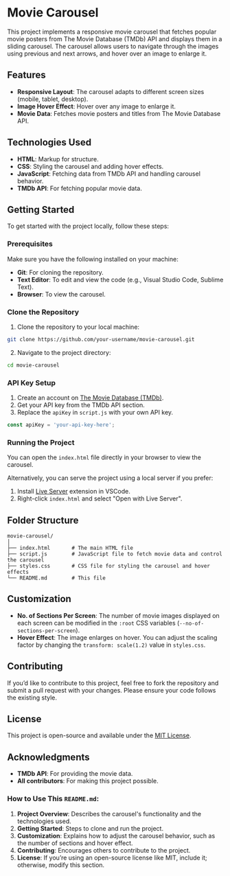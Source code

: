 

# Movie Carousel

This project implements a responsive movie carousel that fetches popular movie posters from The Movie Database (TMDb) API and displays them in a sliding carousel. The carousel allows users to navigate through the images using previous and next arrows, and hover over an image to enlarge it.

## Features
- **Responsive Layout**: The carousel adapts to different screen sizes (mobile, tablet, desktop).
- **Image Hover Effect**: Hover over any image to enlarge it.
- **Movie Data**: Fetches movie posters and titles from The Movie Database API.

## Technologies Used
- **HTML**: Markup for structure.
- **CSS**: Styling the carousel and adding hover effects.
- **JavaScript**: Fetching data from TMDb API and handling carousel behavior.
- **TMDb API**: For fetching popular movie data.

## Getting Started

To get started with the project locally, follow these steps:

### Prerequisites

Make sure you have the following installed on your machine:
- **Git**: For cloning the repository.
- **Text Editor**: To edit and view the code (e.g., Visual Studio Code, Sublime Text).
- **Browser**: To view the carousel.

### Clone the Repository

1. Clone the repository to your local machine:

```bash
git clone https://github.com/your-username/movie-carousel.git
```

2. Navigate to the project directory:

```bash
cd movie-carousel
```

### API Key Setup

1. Create an account on [The Movie Database (TMDb)](https://www.themoviedb.org/).
2. Get your API key from the TMDb API section.
3. Replace the `apiKey` in `script.js` with your own API key.

```javascript
const apiKey = 'your-api-key-here';
```

### Running the Project

You can open the `index.html` file directly in your browser to view the carousel.

Alternatively, you can serve the project using a local server if you prefer:

1. Install [Live Server](https://marketplace.visualstudio.com/items?itemName=ritwickdey.LiveServer) extension in VSCode.
2. Right-click `index.html` and select "Open with Live Server".

## Folder Structure

```
movie-carousel/
│
├── index.html       # The main HTML file
├── script.js        # JavaScript file to fetch movie data and control the carousel
├── styles.css       # CSS file for styling the carousel and hover effects
└── README.md        # This file
```

## Customization

- **No. of Sections Per Screen**: The number of movie images displayed on each screen can be modified in the `:root` CSS variables (`--no-of-sections-per-screen`).
- **Hover Effect**: The image enlarges on hover. You can adjust the scaling factor by changing the `transform: scale(1.2)` value in `styles.css`.

## Contributing

If you’d like to contribute to this project, feel free to fork the repository and submit a pull request with your changes. Please ensure your code follows the existing style.

## License

This project is open-source and available under the [MIT License](LICENSE).

## Acknowledgments

- **TMDb API**: For providing the movie data.
- **All contributors**: For making this project possible.


### How to Use This `README.md`:

1. **Project Overview**: Describes the carousel's functionality and the technologies used.
2. **Getting Started**: Steps to clone and run the project.
3. **Customization**: Explains how to adjust the carousel behavior, such as the number of sections and hover effect.
4. **Contributing**: Encourages others to contribute to the project.
5. **License**: If you’re using an open-source license like MIT, include it; otherwise, modify this section.
